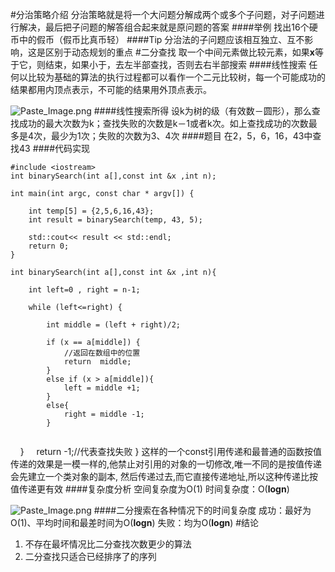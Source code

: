 #分治策略介绍
分治策略就是将一个大问题分解成两个或多个子问题，对子问题进行解决，最后把子问题的解答组合起来就是原问题的答案
####举例
找出16个硬币中的假币（假币比真币轻）
####Tip
分治法的子问题应该相互独立、互不影响，这是区别于动态规划的重点
#二分查找
取一个中间元素做比较元素，如果**x**等于它，则结束，如果小于，去左半部查找，否则去右半部搜索
####线性搜索
任何以比较为基础的算法的执行过程都可以看作一个二元比较树，每一个可能成功的结果都用内顶点表示，不可能的结果用外顶点表示。

![Paste_Image.png](http://upload-images.jianshu.io/upload_images/852671-e139861685ece4d3.png?imageMogr2/auto-orient/strip%7CimageView2/2/w/1240)
####线性搜索所得
设k为树的级（有效数－圆形），那么查找成功的最大次数为k；查找失败的次数是k－1或者k次。如上查找成功的次数最多是4次，最少为1次；失败的次数为3、4次
####题目
在2，5，6，16，43中查找43
####代码实现

    #include <iostream>
    int binarySearch(int a[],const int &x ,int n);

    int main(int argc, const char * argv[]) {
	
	    int temp[5] = {2,5,6,16,43};
	    int result = binarySearch(temp, 43, 5);
	    
	    std::cout<< result << std::endl;
	    return 0;
    }

    int binarySearch(int a[],const int &x ,int n){
	    
	    int left=0 , right = n-1;
	    
	    while (left<=right) {
	        
	        int middle = (left + right)/2;
	        
	        if (x == a[middle]) {
	            //返回在数组中的位置
	            return  middle;
	        }
	        else if (x > a[middle]){
	            left = middle +1;
	        }
	        else{
	            right = middle -1;
	        }
	        
    }
	   	 return -1;//代表查找失败
    }
这样的一个const引用传递和最普通的函数按值传递的效果是一模一样的,他禁止对引用的对象的一切修改,唯一不同的是按值传递会先建立一个类对象的副本, 然后传递过去,而它直接传递地址,所以这种传递比按值传递更有效
####复杂度分析
空间复杂度为O(1)
时间复杂度：O(**logn**)

![Paste_Image.png](http://upload-images.jianshu.io/upload_images/852671-014011c3d139e765.png?imageMogr2/auto-orient/strip%7CimageView2/2/w/1240)
####二分搜索在各种情况下的时间复杂度
成功：最好为O(1)、平均时间和最差时间为O(**logn**)
失败：均为O(**logn**)
#结论
1. 不存在最坏情况比二分查找次数更少的算法
2. 二分查找只适合已经排序了的序列
